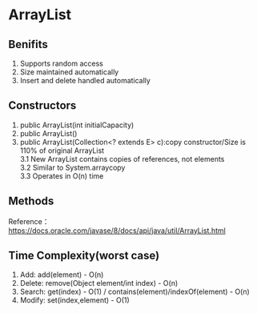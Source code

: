 # ArrayList
## Benifits
1. Supports random access
2. Size maintained automatically
3. Insert and delete handled automatically
## Constructors
1. public ArrayList(int initialCapacity)
2. public ArrayList()
3. public ArrayList(Collection<? extends E> c):copy constructor/Size is 110% of original ArrayList<br>
3.1 New ArrayList contains copies of references, not elements<Shallow copy><br>
3.2 Similar to System.arraycopy<br>
3.3 Operates in O(n) time
## Methods
Reference：https://docs.oracle.com/javase/8/docs/api/java/util/ArrayList.html
## Time Complexity(worst case)
1. Add: add(element) - O(n)
2. Delete: remove(Object element/int index) - O(n)
3. Search: get(index) - O(1) / contains(element)/indexOf(element) - O(n)
4. Modify: set(index,element) - O(1)
